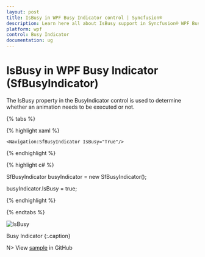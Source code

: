 ```yaml
---
layout: post
title: IsBusy in WPF Busy Indicator control | Syncfusion®
description: Learn here all about IsBusy support in Syncfusion® WPF Busy Indicator (SfBusyIndicator) control and more.
platform: wpf
control: Busy Indicator
documentation: ug
---
```


# IsBusy in WPF Busy Indicator (SfBusyIndicator)

The IsBusy property in the BusyIndicator control is used to determine whether an animation needs to be executed or not.

{% tabs %}

{% highlight xaml %}

<Grid Background="CornflowerBlue">

    <Navigation:SfBusyIndicator IsBusy="True"/>

</Grid>

{% endhighlight %}

{% highlight c# %}

SfBusyIndicator busyIndicator = new SfBusyIndicator();

busyIndicator.IsBusy = true;

{% endhighlight %}

{% endtabs %}

![IsBusy](IsBusy_images/IsBusy_img1.png)

Busy Indicator
{:.caption}


N> View [sample](https://github.com/SyncfusionExamples/wpf-BusyIndicator-examples/tree/master/Samples/IsBusy) in GitHub
